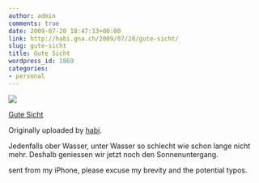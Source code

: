```yaml
---
author: admin
comments: true
date: 2009-07-20 18:47:13+00:00
link: http://habi.gna.ch/2009/07/20/gute-sicht/
slug: gute-sicht
title: Gute Sicht
wordpress_id: 1869
categories:
- personal
---
```



 [![](http://farm3.static.flickr.com/2616/3739336421_c5337e6fb5_m.jpg)](http://www.flickr.com/photos/habi/3739336421/)
   

 
  [Gute Sicht](http://www.flickr.com/photos/habi/3739336421/)
    

  Originally uploaded by [habi](http://www.flickr.com/people/habi/).
 



Jedenfalls ober Wasser, unter Wasser so schlecht wie schon lange nicht mehr. Deshalb geniessen wir jetzt noch den Sonnenuntergang.  

  

sent from my iPhone, please excuse my brevity and the potential typos.
  

